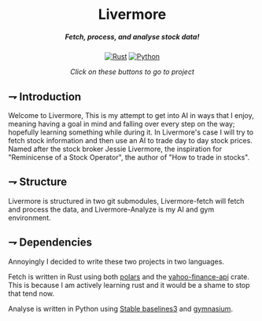 <div align="center">

# Livermore
##### Fetch, process, and analyse stock data!

[![Rust](https://img.shields.io/badge/Livermore--Fetch-orange.svg?style=for-the-badge&logo=rust)](https://github.com/21st-centuryman/Livermore-fetch/tree/main)
[![Python](https://img.shields.io/badge/Livermore--Analyze-3776AB.svg?style=for-the-badge&logo=python&logoColor=white)](https://github.com/21st-centuryman/Livermore-analyze)

<i>Click on these buttons to go to project</i>
</div>

## ⇁  Introduction
Welcome to Livermore, This is my attempt to get into AI in ways that I enjoy, meaning having a goal in mind and falling over every step on the way; hopefully learning something while during it. In Livermore's case I will try to fetch stock information and then use an AI to trade day to day stock prices. Named after the stock broker Jessie Livermore, the inspiration for "Reminicense of a Stock Operator", the author of "How to trade in stocks".

## ⇁  Structure
Livermore is structured in two git submodules, Livermore-fetch will fetch and process the data, and Livermore-Analyze is my AI and gym environment.

## ⇁  Dependencies
Annoyingly I decided to write these two projects in two languages. 

Fetch is written in Rust using both [polars](https://www.pola.rs/) and the [yahoo-finance-api](https://docs.rs/yahoo_finance_api/latest/yahoo_finance_api/) crate. This is because I am actively learning rust and it would be a shame to stop that tend now. 

Analyse is written in Python using [Stable baselines3](https://github.com/DLR-RM/stable-baselines3) and [gymnasium](https://gymnasium.farama.org/).
